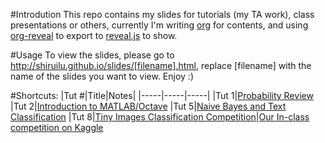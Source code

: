 #Introdution
This repo contains my slides for tutorials (my TA work), class presentations or others,
currently I'm writing [org](http://orgmode.org/) for contents,
and using [org-reveal](https://github.com/yjwen/org-reveal) to export to [reveal.js](http://lab.hakim.se/reveal-js/#/) to show.

#Usage
To view the slides, please go to http://shiruilu.github.io/slides/[filename].html, replace [filename] with the name of the slides you want to view.
Enjoy :)

#Shortcuts:
|Tut #|Title|Notes|
|-----|-----|-----|
|Tut 1|[Probability Review](http://shiruilu.github.io/slides/probability.html)
|Tut 2|[Introduction to MATLAB/Octave](http://shiruilu.github.io/slides/octave.html)
|Tut 5|[Naive Bayes and Text Classification](http://shiruilu.github.io/slides/naivebayes.html)
|Tut 8|[Tiny Images Classification Competition](http://shiruilu.github.io/slides/cifar-10.html)|[Our In-class competition on Kaggle](https://inclass.kaggle.com/c/tiny-images-classification)
